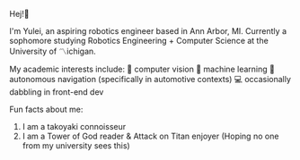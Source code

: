 Hej!👋

I'm Yulei, an aspiring robotics engineer based in Ann Arbor, MI. 
Currently a sophomore studying Robotics Engineering + Computer Science at the University of 〽ichigan.

My academic interests include:
👀 computer vision 
🧠 machine learning 
🚗 autonomous navigation (specifically in automotive contexts) 
💻 occasionally dabbling in front-end dev 

Fun facts about me:
1. I am a takoyaki connoisseur
2. I am a Tower of God reader & Attack on Titan enjoyer (Hoping no one from my university sees this)
   


